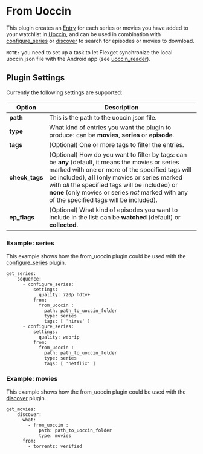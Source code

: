 # From Uoccin
This plugin creates an [Entry](/Entry) for each series or movies you have added to your watchlist in [Uoccin](https://play.google.com/store/apps/details?id=net.ggelardi.uoccin), and can be used in combination with [configure_series](/Plugins/configure_series) or [discover](/Plugins/discover) to search for episodes or movies to download.

**`NOTE:`** you need to set up a task to let Flexget synchronize the local uoccin.json file with the Android app (see [uoccin_reader](/uoccin_reader)).  

## Plugin Settings
Currently the following settings are supported:



|  Option  |  Description  |
| --- | --- |
| **path** | This is the path to the uoccin.json file. |
| **type** | What kind of entries you want the plugin to produce: can be **movies**, **series** or **episode**. |
| **tags** | (Optional) One or more tags to filter the entries. |
| **check_tags** | (Optional) How do you want to filter by tags: can be **any** (default, it means the movies or series marked with one or more of the specified tags will be included), **all** (only movies or series marked with *all* the specified tags will be included) or **none** (only movies or series *not* marked with any of the specified tags will be included). |
| **ep_flags** | (Optional) What kind of episodes you want to include in the list: can be **watched** (default) or **collected**. |


### Example: series
This example shows how the from_uoccin plugin could be used with the [configure_series](/Plugins/configure_series) plugin.

```
get_series:
    sequence:
      - configure_series:
          settings:
            quality: 720p hdtv+
          from:
            from_uoccin :
              path: path_to_uoccin_folder
              type: series
              tags: [ 'hires' ]
      - configure_series:
          settings:
            quality: webrip
          from:
            from_uoccin :
              path: path_to_uoccin_folder
              type: series
              tags: [ 'netflix' ]
```
  

### Example: movies
This example shows how the from_uoccin plugin could be used with the [discover](/Plugins/discover) plugin.

```
get_movies:
    discover:
      what:
        - from_uoccin :
            path: path_to_uoccin_folder
            type: movies
      from:
        - torrentz: verified
```

  
